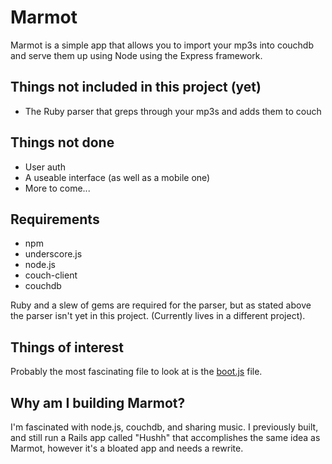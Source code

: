 # Marmot

Marmot is a simple app that allows you to import your mp3s into couchdb and serve them up using Node using the Express framework.

## Things not included in this project (yet)

* The Ruby parser that greps through your mp3s and adds them to couch

## Things not done 

* User auth
* A useable interface (as well as a mobile one)
* More to come...     

## Requirements

* npm
* underscore.js
* node.js
* couch-client
* couchdb

Ruby and a slew of gems are required for the parser, but as stated above the parser isn't yet in this project. (Currently lives in a different project). 

## Things of interest

Probably the most fascinating file to look at is the [boot.js](https://github.com/antrover/Marmot/blob/master/boot.js) file.

## Why am I building Marmot?

I'm fascinated with node.js, couchdb, and sharing music. I previously built, and still run a Rails app called "Hushh" that accomplishes the same idea as Marmot, however it's a bloated app and needs a rewrite. 